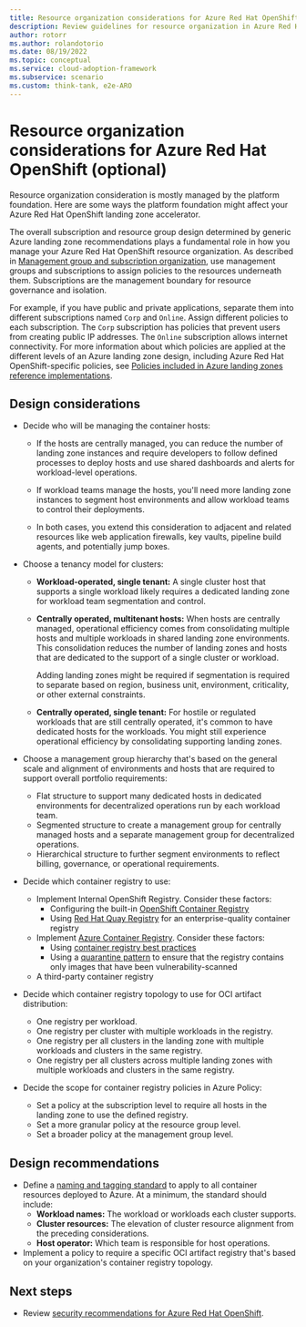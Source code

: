 ```yaml
---
title: Resource organization considerations for Azure Red Hat OpenShift
description: Review guidelines for resource organization in Azure Red Hat OpenShift
author: rotorr
ms.author: rolandotorio
ms.date: 08/19/2022
ms.topic: conceptual
ms.service: cloud-adoption-framework
ms.subservice: scenario
ms.custom: think-tank, e2e-ARO
---
```


# Resource organization considerations for Azure Red Hat OpenShift (optional)

Resource organization consideration is mostly managed by the platform foundation. Here are some ways the platform foundation might affect your Azure Red Hat OpenShift landing zone accelerator.

The overall subscription and resource group design determined by generic Azure landing zone recommendations plays a fundamental role in how you manage your Azure Red Hat OpenShift resource organization. As described in [Management group and subscription organization](../../../ready/landing-zone/design-area/resource-org.md), use management groups and subscriptions to assign policies to the resources underneath them. Subscriptions are the management boundary for resource governance and isolation.

For example, if you have public and private applications, separate them into different subscriptions named `Corp` and `Online`. Assign different policies to each subscription. The `Corp` subscription has policies that prevent users from creating public IP addresses. The `Online` subscription allows internet connectivity. For more information about which policies are applied at the different levels of an Azure landing zone design, including Azure Red Hat OpenShift-specific policies, see [Policies included in Azure landing zones reference implementations](https://github.com/Azure/Enterprise-Scale/blob/main/docs/ESLZ-Policies.md).

## Design considerations

- Decide who will be managing the container hosts:

  - If the hosts are centrally managed, you can reduce the number of landing zone instances and require developers to follow defined processes to deploy hosts and use shared dashboards and alerts for workload-level operations.

  - If workload teams manage the hosts, you'll need more landing zone instances to segment host environments and allow workload teams to control their deployments.

  - In both cases, you extend this consideration to adjacent and related resources like web application firewalls, key vaults, pipeline build agents, and potentially jump boxes.

- Choose a tenancy model for clusters:

  - **Workload-operated, single tenant:** A single cluster host that supports a single workload likely requires a dedicated landing zone for workload team segmentation and control.

  - **Centrally operated, multitenant hosts:** When hosts are centrally managed, operational efficiency comes from consolidating multiple hosts and multiple workloads in shared landing zone environments. This consolidation reduces the number of landing zones and hosts that are dedicated to the support of a single cluster or workload.

    Adding landing zones might be required if segmentation is required to separate based on region, business unit, environment, criticality, or other external constraints.

  - **Centrally operated, single tenant:** For hostile or regulated workloads that are still centrally operated, it's common to have dedicated hosts for the workloads. You might still experience operational efficiency by consolidating supporting landing zones.

- Choose a management group hierarchy that's based on the general scale and alignment of environments and hosts that are required to support overall portfolio requirements:

  - Flat structure to support many dedicated hosts in dedicated environments for decentralized operations run by each workload team.
  - Segmented structure to create a management group for centrally managed hosts and a separate management group for decentralized operations.
  - Hierarchical structure to further segment environments to reflect billing, governance, or operational requirements.

- Decide which container registry to use:

  - Implement Internal OpenShift Registry. Consider these factors:
    - Configuring the built-in [OpenShift Container Registry](/azure/openshift/built-in-container-registry)
    - Using [Red Hat Quay Registry](https://access.redhat.com/documentation/red_hat_quay/3.7) for an enterprise-quality container registry
  - Implement [Azure Container Registry](/azure/openshift/howto-use-acr-with-aro). Consider these factors:  
    - Using [container registry best practices](/azure/container-registry/container-registry-best-practices)
    - Using a [quarantine pattern](https://github.com/AzureCR/QuarantinePattern-Spec) to ensure that the registry contains only images that have been vulnerability-scanned
  - A third-party container registry

- Decide which container registry topology to use for OCI artifact distribution:

  - One registry per workload.
  - One registry per cluster with multiple workloads in the registry.
  - One registry per all clusters in the landing zone with multiple workloads and clusters in the same registry.
  - One registry per all clusters across multiple landing zones with multiple workloads and clusters in the same registry.

- Decide the scope for container registry policies in Azure Policy:

  - Set a policy at the subscription level to require all hosts in the landing zone to use the defined registry.
  - Set a more granular policy at the resource group level.
  - Set a broader policy at the management group level.

## Design recommendations

- Define a [naming and tagging standard](../../../ready/azure-best-practices/naming-and-tagging.md) to apply to all container resources deployed to Azure. At a minimum, the standard should include:
  - **Workload names:** The workload or workloads each cluster supports.
  - **Cluster resources:** The elevation of cluster resource alignment from the preceding considerations.
  - **Host operator:** Which team is responsible for host operations.
- Implement a policy to require a specific OCI artifact registry that's based on your organization's container registry topology.

## Next steps

- Review [security recommendations for Azure Red Hat OpenShift](security.md).
